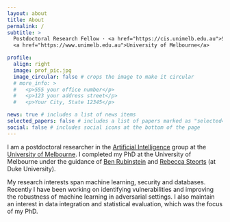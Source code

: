 ```yaml
---
layout: about
title: About
permalink: /
subtitle: >
  Postdoctoral Research Fellow · <a href="https://cis.unimelb.edu.au">School of Computing and Information Systems</a> · 
  <a href="https://www.unimelb.edu.au">University of Melbourne</a>

profile:
  align: right
  image: prof_pic.jpg
  image_circular: false # crops the image to make it circular
  # more_info: >
  #   <p>555 your office number</p>
  #   <p>123 your address street</p>
  #   <p>Your City, State 12345</p>

news: true # includes a list of news items
selected_papers: false # includes a list of papers marked as "selected={true}"
social: false # includes social icons at the bottom of the page
---
```


I am a postdoctoral researcher in the [Artificial Intelligence](https://cis.unimelb.edu.au/research/artificial-intelligence/)
group at the [University of Melbourne](https://www.unimelb.edu.au/).
I completed my PhD at the University of Melbourne under the guidance of [Ben Rubinstein](https://www.bipr.net)
and [Rebecca Steorts](https://resteorts.github.io/) (at Duke University).

My research interests span machine learning, security and databases.
Recently I have been working on identifying vulnerabilities and improving the robustness of machine learning
in adversarial settings.
I also maintain an interest in data integration and statistical evaluation, which was the focus of my PhD.
